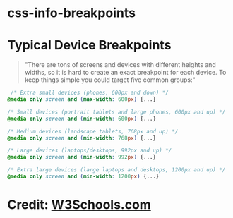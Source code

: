 # css-info-breakpoints



<h1>Typical Device Breakpoints</h1>

>"There are tons of screens and devices with different heights and widths, so it is hard to create an exact breakpoint for each device. To keep things simple you could target five common groups:"


``` css
 /* Extra small devices (phones, 600px and down) */
@media only screen and (max-width: 600px) {...}

/* Small devices (portrait tablets and large phones, 600px and up) */
@media only screen and (min-width: 600px) {...}

/* Medium devices (landscape tablets, 768px and up) */
@media only screen and (min-width: 768px) {...}

/* Large devices (laptops/desktops, 992px and up) */
@media only screen and (min-width: 992px) {...}

/* Extra large devices (large laptops and desktops, 1200px and up) */
@media only screen and (min-width: 1200px) {...}

```

<h1>Credit: <a href = "https://www.w3schools.com/howto/howto_css_media_query_breakpoints.asp">W3Schools.com</a></h1>
